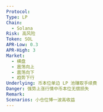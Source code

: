 ```yaml
---
Protocol: 
Type: LP
Chain:
  - Solana
Risk: 高风险
Token: SOL
APR-Low: 0.3
APR-High: 3
Market:
  - 横盘
  - 震荡向上
  - 震荡向下
  - 趋势下行
Underlying: 币本位单边 LP 池赚取手续费
Danger: 强势上涨行情中币本位无偿损失
Remark: 
Scenarios: 小仓位博一波高收益
---
```

